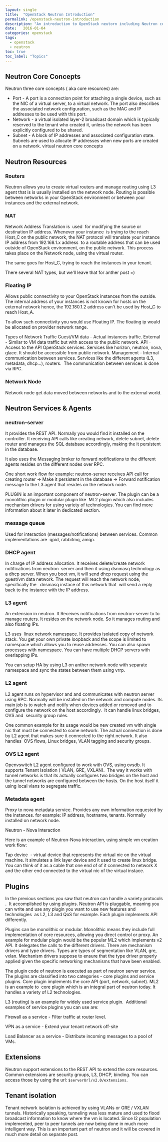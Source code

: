 ```yaml
---
layout: single
title:  "OpenStack Neutron Introduction"
permalink: /openstack-neutron-introduction
description: "An introduction to OpenStack neutorn including Neutron core concepts, resources and services"
date:   2016-01-04
categories: openstack
tags:
  - openstack
  - neutron
toc: true
toc_label: "Topics"
---
```


## Neutron Core Concepts

Neutron three core concepts ( aka core resources) are:

* Port - A port is a connection point for attaching a single device, such as the NIC of a virtual server, to a virtual network. The port also describes the associated network configuration, such as the MAC and IP addresses to be used with this port.
* Network - a virtual isolated layer-2 broadcast domain which is typically reserved to the tenant who created it, unless the network has been explicitly configured to be shared.
* Subnet - A block of IP addresses and associated configuration state. Subnets are used to allocate IP addresses when new ports are created on a network.
virtual neutron core concepts

## Neutron Resources

### Routers

Neutron allows you to create virtual routers and manage routing using L3 agent that is is usually installed on the network node. Routing is possible between networks in your OpenStack environment or between your instances and the external network.

### NAT

Network Address Translation is  used  for modifying the source or destination IP address. Whenever your instance  is trying to the reach  Host_C on the public network, the NAT protocol will translate your instance IP address from 192.168.1.x address  to a routable address that can be used outside of OpenStack environment, on the public network. This process takes place on the Network node, using the virtual router.

The same goes for Host_C, trying to reach the instances in your tenant.

There several NAT types, but we'll leave that for anther post =)

### Floating IP

Allows public connectivity to your OpenStack instances from the outside. The internal address of your instances is not known for hosts on the external network hence, the 192.180.1.2 address can't be used by Host_C to reach Host_A.

To allow such connectivity you would use Floating IP. The floating ip would be allocated on provider network range.

Types of Network Traffic
Guest/VM data - Actual instances traffic.
External - Similar to VM data traffic but with access to the public network.
API - Access to the API OpenStack services. Services like horizon, neutron, nova, glace. It should be accessible from public network.
Management - Internal communication between services. Services like the different agents (L3, metadata, dhcp...), routers.  The communication between services is done via RPC.

### Network Node

Network node get data moved between networks and to the external world.

## Neutron Services & Agents

### neutron-server

It provides the REST API. Normally you would find it installed on the controller. It receiving API calls like creating network, delete subnet, delete router and manages the SQL database accordingly, making the it persistent in the database.

It also uses the Messaging broker to forward notifications to the different agents resides on the different nodes over RPC.

One short work flow for example: neutron-server receives API call for creating router -> Make it persistent in the database -> Forward notification message to the L3 agent that resides on the network node.

PLUGIN is an important component of neutron-server. The plugin can be a monolithic plugin or modular plugin like  ML2 plugin which also includes mechanism drivers for using variety of technologies. You can find more information about it later in dedicated section.

### message queue

Used for interaction (messages/notifications) between services. Common implementations are  qpid, rabbitmq, amqp.

### DHCP agent

In charge of IP address allocation. It receives delete/create network notifications from neutron  server and then it using dsnmasq technology as a dhcp server. When you boot vm, it will send dhcp request using the guest/vm data network. The request will reach the network node, specifically the   dnsmasq instace of this network that  will send a reply back to the instance with the IP address.

### L3 agent

An extension in neutron. It Receives notifications from neutron-server to to manage routers. It resides on the network node. So it manages routing and also floating IPs.

L3 uses  linux network namespace. It provides isolated copy of network stack. You get your own private loopback and the scope is limited to namespace which allows you to reuse addresses. You can also spawn processes with namespace. You can have multiple DHCP servers with overlapping IPs.

You can setup HA by using L3 on anther network node with separate namespace and sync the states between them using vrrp.

### L2 agent

L2 agent runs on hypervisor and and communicates with neutron server using RPC. Normally will be installed on the network and compute nodes. Its main job is to watch and notify when devices added or removed and to configure the network on the host accordingly.  It can handle linux bridges, OVS and  security group rules.

One common example for its usage would be new created vm with single nic that must be connected to some network. The actual connection is done by L2 agent that makes sure it connected to the right network. It also handles  OVS flows, Linux bridges, VLAN tagging and security groups.

### OVS L2 agent

Openvswitch L2 agent configured to work with OVS, using ovsdb. It supports Tenant Isolation ( VLAN, GRE, VXLAN).  The way it works with tunnel networks is that its actually configures two bridges on the host and the tunnel networks are configured between the hosts. On the host itself it using local vlans to segregate traffic.

### Metadata agent

Proxy to nova metadata service. Provides any own information requested by the instances. for example: IP address, hostname, tenants. Normally installed on network node.

Neutron - Nova Interaction

Here is an example of Neutron-Nova interaction, using simple vm creation work flow:

Tap device  - virtual device that represents the virtual nic on the virtual machine. It simulates a link layer device and it used to create linux bridge. You can think of it as a cable that one end of of it connected to network X and the other end connected to the virtual nic of the virtual instace.

## Plugins

In the previous sections you saw that neutron can handle a variety protocols .  It accomplished by using plugins. Neutron API is pluggable, meaning you can write and use any plugin you want to use new features and technologies  as L2, L3 and QoS for example. Each plugin implements API differently.

Plugins can be monolithic or modular. Monolithic means they include full implementation of core resources, allowing you direct control or proxy. An example for modular plugin would be the popular ML2 which implements v2 API. It delegates the calls to the different drivers. There are mechanism drivers and type drivers. Types are types of segmentation like VLAN, gre, vxlan. Mechanism drivers suppose to ensure that the type driver properly applied given the specific networking mechanisms that have been enabled.

The plugin code of neutron is executed as part of neutron server service. The plugins are classified into two categories - core plugins and service plugins. Core plugin implements the core API (port, network, subnet). ML2 is an example to  core plugin which is an integral part of neutron today. It handles a variety of L2 technologies.

L3 (routing) is an example for widely used service plugin.  Additional  examples of service plugins you can use are:

Firewall as a service - Filter traffic at router level.

VPN as a service - Extend your tenant network off-site

Load Balancer as a service - Distribute incoming messages to a pool of VMs.

## Extensions

Neutron support extensions to the REST API to extend the core resources. Common extensions are security groups, L3, DHCP, binding. You can access those by using the url: `$serverUrl/v2.0/extensions`.

## Tenant isolation

Tenant network isolation is achieved by using VLANs or GRE / VXLAN tunnels. Historically speaking, tunneling was less mature and used to flood broadcast information to know where the vm is located. Since l2 population implemented, peer to peer tunnels are now being done in much more intelligent way. This is an important part of neutron and it will be covered in much more detail on separate post.
